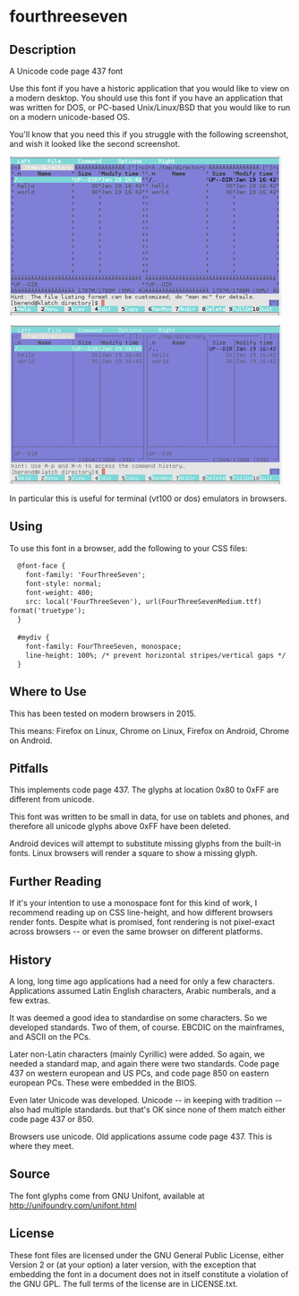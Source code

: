 # fourthreeseven

## Description

A Unicode code page 437 font

Use this font if you have a historic application that you would like to
view on a modern desktop.  You should use this font if you have an application
that was written for DOS, or PC-based Unix/Linux/BSD that you would like
to run on a modern unicode-based OS.

You'll know that you need this if you struggle with the following screenshot,
and wish it looked like the second screenshot.

![Alt text](doc/badfont.png?raw=true "mc using 'monospace'")

![Alt text](doc/goodfont.png?raw=true "mc using 'fourthreeseven'")

In particular this is useful for terminal (vt100 or dos) emulators in browsers.

## Using

To use this font in a browser, add the following to your CSS files:

```
  @font-face {
    font-family: 'FourThreeSeven';
    font-style: normal;
    font-weight: 400;
    src: local('FourThreeSeven'), url(FourThreeSevenMedium.ttf) format('truetype');
  }

  #mydiv {
    font-family: FourThreeSeven, monospace;
    line-height: 100%; /* prevent horizontal stripes/vertical gaps */
  }
```

## Where to Use

This has been tested on modern browsers in 2015.

This means: Firefox on Linux, Chrome on Linux, Firefox on Android, Chrome on
Android.

## Pitfalls

This implements code page 437.  The glyphs at location 0x80 to 0xFF are
different from unicode.

This font was written to be small in data, for use on tablets and phones,
and therefore all unicode glyphs above 0xFF have been deleted.

Android devices will attempt to substitute missing glyphs from the built-in
fonts.  Linux browsers will render a square to show a missing glyph.

## Further Reading

If it's your intention to use a monospace font for this kind of work, I
recommend reading up on CSS line-height, and how different browsers render
fonts.  Despite what is promised, font rendering is not pixel-exact across
browsers -- or even the same browser on different platforms.

## History

A long, long time ago applications had a need for only a few characters.
Applications assumed Latin English characters, Arabic numberals, and a few
extras.

It was deemed a good idea to standardise on some characters.  So we developed
standards.  Two of them, of course.  EBCDIC on the mainframes, and ASCII on
the PCs.

Later non-Latin characters (mainly Cyrillic) were added.  So again, we needed
a standard map, and again there were two standards.  Code page 437 on western
european and US PCs, and code page 850 on eastern european PCs.  These were
embedded in the BIOS.

Even later Unicode was developed.  Unicode -- in keeping with tradition --
also had multiple standards. but that's OK since none of them match either
code page 437 or 850.

Browsers use unicode.  Old applications assume code page 437.  This is where
they meet.

## Source

The font glyphs come from GNU Unifont, available at
http://unifoundry.com/unifont.html

## License

These font files are licensed under the GNU General Public License,
either Version 2 or (at your option) a later version, with the exception
that embedding the font in a document does not in itself constitute a
violation of the GNU GPL. The full terms of the license are in LICENSE.txt.

